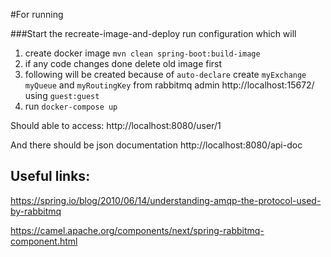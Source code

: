 #For running

###Start the recreate-image-and-deploy run configuration which will
1. create docker image `mvn clean spring-boot:build-image`
2. if any code changes done delete old image first
3. following will be created because of `auto-declare` 
   create `myExchange` `myQueue` and `myRoutingKey` from 
   rabbitmq admin http://localhost:15672/ using `guest:guest`
4. run `docker-compose up`

Should able to access: http://localhost:8080/user/1

And there should be json documentation http://localhost:8080/api-doc


## Useful links:
https://spring.io/blog/2010/06/14/understanding-amqp-the-protocol-used-by-rabbitmq

https://camel.apache.org/components/next/spring-rabbitmq-component.html 